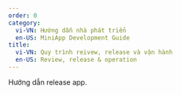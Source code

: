 ```yaml
---
order: 0
category:
  vi-VN: Hướng dẫn nhà phát triển 
  en-US: MiniApp Development Guide
title: 
  vi-VN: Quy trình reivew, release và vận hành
  en-US: Review, release & operation
---
```


Hướng dẫn release app.